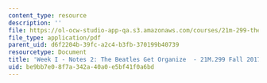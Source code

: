 ```yaml
---
content_type: resource
description: ''
file: https://ol-ocw-studio-app-qa.s3.amazonaws.com/courses/21m-299-the-beatles-fall-2017/be9bb7e08f7a342a40a0e5bf41f0a6bd_MIT21M_299F17_Notes02.pdf
file_type: application/pdf
parent_uid: d6f2204b-39fc-a2c4-b3fb-370199b40739
resourcetype: Document
title: 'Week I - Notes 2: The Beatles Get Organize  - 21M.299 Fall 2017'
uid: be9bb7e0-8f7a-342a-40a0-e5bf41f0a6bd
---
```

